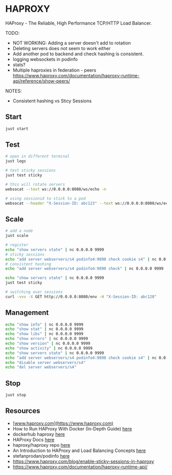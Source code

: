 # HAPROXY

HAProxy - The Reliable, High Performance TCP/HTTP Load Balancer.  

TODO:

* NOT WORKING: Adding a server doesn't add to rotation
* Deleting servers does not seem to work either 
* Add another pod to backend and check hashing is consistent.
* logging websockets in podinfo
* stats?
* Multiple haproxies in federation - peers https://www.haproxy.com/documentation/haproxy-runtime-api/reference/show-peers/

NOTES:

* Consistent hashing vs Sticy Sessions

## Start

```sh
just start
```

## Test

```sh
# open in different terminal
just logs 

# test sticky sessions
just test sticky 

# this will rotate servers
websocat --text ws://0.0.0.0:8080/ws/echo -n 

# using sessionid to stick to a pod
websocat --header "X-Session-ID: abc123" --text ws://0.0.0.0:8080/ws/echo -n 
```

## Scale

```sh
# add a node
just scale

# register
echo "show servers state" | nc 0.0.0.0 9999
# sticky sessions
echo "add server webservers/s4 podinfo4:9898 check cookie s4" | nc 0.0.0.0 9999
# consistent hashing
echo "add server webservers/s4 podinfo4:9898 check" | nc 0.0.0.0 9999

echo "show servers state" | nc 0.0.0.0 9999
just test sticky 

# switching over sessions
curl -vvv -X GET http://0.0.0.0:8080/env -H "X-Session-ID: abc128"
```

## Management

```sh
echo "show info" | nc 0.0.0.0 9999
echo "show stat" | nc 0.0.0.0 9999
echo "show libs" | nc 0.0.0.0 9999
echo "show errors" | nc 0.0.0.0 9999
echo "show version" | nc 0.0.0.0 9999
echo "show activity" | nc 0.0.0.0 9999
echo "show servers state" | nc 0.0.0.0 9999
echo "add server webservers/s4 podinfo4:9898 check cookie s4" | nc 0.0.0.0 9999
echo "disable server webservers/s4" 
echo "del server webservers/s4" 
```

## Stop

```sh
just stop
```

## Resources

* [www.haproxy.com](https://www.haproxy.com)
* How to Run HAProxy With Docker (In-Depth Guide) [here](https://www.haproxy.com/blog/how-to-run-haproxy-with-docker)
* dockerhub haproxy [here](https://hub.docker.com/_/haproxy)
* HAProxy Docs [here](https://www.haproxy.com/documentation/haproxy-configuration-manual/latest/#3)
* haproxy/haproxy repo [here](https://github.com/haproxy/haproxy)
* An Introduction to HAProxy and Load Balancing Concepts [here](https://www.digitalocean.com/community/tutorials/an-introduction-to-haproxy-and-load-balancing-concepts)
* stefanprodan/podinfo [here](https://github.com/stefanprodan/podinfo)
* https://www.haproxy.com/blog/enable-sticky-sessions-in-haproxy
* https://www.haproxy.com/documentation/haproxy-runtime-api/
